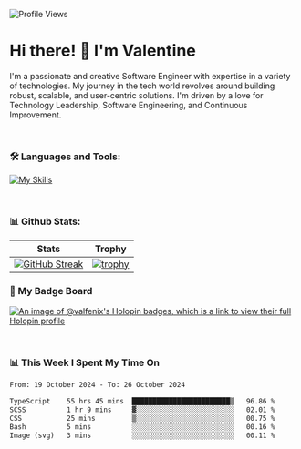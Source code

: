 
    
![Profile Views](https://komarev.com/ghpvc/?username=theodogwutech&color=blue)

# Hi there! 👋 I'm Valentine 
I'm a passionate and creative Software Engineer with expertise in a variety of technologies. My journey in the tech world revolves around building robust, scalable, and user-centric solutions. I'm driven by a love for Technology Leadership, Software Engineering, and Continuous Improvement.

<br />



### 🛠 Languages and Tools:

[![My Skills](https://skillicons.dev/icons?i=nodejs,js,nestjs,nextjs,react,vuejs,nuxtjs,express,tailwind,styledcomponents,materialui,mongodb,sequelize,mysql,postgres,pinia,redux,vite,html,css,pug,aws,prisma,bitbucket,bootstrap,emotion,git,gitlab,go,heroku,jest,netlify,nginx,npm,postman,rabbitmq,redis,supabase,svg,github,ts,ubuntu,vercel,vscode,yarn,powershell&perline=15)](https://skillicons.dev)

<br />

### 📊 Github Stats:

| Stats            | Trophy               |
|-----------------------|-------------------|
| [![GitHub Streak](https://streak-stats.demolab.com?user=theodogwutech&theme=great-gatsby&hide_border=true&border_radius=9.9)](https://git.io/streak-stats) | [![trophy](https://github-profile-trophy.vercel.app/?username=theodogwutech&theme=darkhub&column=7)](https://github.com/ryo-ma/github-profile-trophy) |

### 🥇 My Badge Board
[![An image of @valfenix's Holopin badges, which is a link to view their full Holopin profile](https://holopin.me/valfenix)](https://holopin.io/@valfenix)

<br />

### 📊 This Week I Spent My Time On
<!--START_SECTION:waka-->

```txt
From: 19 October 2024 - To: 26 October 2024

TypeScript    55 hrs 45 mins  ████████████████████████▒   96.86 %
SCSS          1 hr 9 mins     ▓░░░░░░░░░░░░░░░░░░░░░░░░   02.01 %
CSS           25 mins         ▒░░░░░░░░░░░░░░░░░░░░░░░░   00.75 %
Bash          5 mins          ░░░░░░░░░░░░░░░░░░░░░░░░░   00.16 %
Image (svg)   3 mins          ░░░░░░░░░░░░░░░░░░░░░░░░░   00.11 %
```

<!--END_SECTION:waka-->




